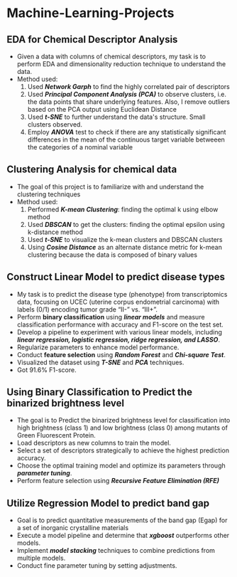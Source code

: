 # Machine-Learning-Projects
## EDA for Chemical Descriptor Analysis
- Given a data with columns of chemical descriptors, my task is to perform EDA and dimensionality reduction technique to understand the data.
- Method used:
  1. Used **_Network Garph_** to find the highly correlated pair of descriptors
  2. Used **_Principal Component Analysis (PCA)_** to observe clusters, i.e. the data points that share underlying features. Also, I remove outliers based on the PCA output using Euclidean Distance
  3. Used **_t-SNE_** to further understand the data's structure. Small clusters observed.
  4. Employ **_ANOVA_** test to check if there are any statistically significant differences in the mean of the continuous target variable betweeen the categories of a nominal variable
 
## Clustering Analysis for chemical data
- The goal of this project is to familiarize with and understand the clustering techniques
- Method used:
  1. Performed **_K-mean Clustering_**: finding the optimal k using elbow method
  2. Used **_DBSCAN_** to get the clusters: finding the optimal epsilon using k-distance method
  3. Used **_t-SNE_** to visualize the k-mean clusters and DBSCAN clusters
  4. Using **_Cosine Distance_** as an alternate distance metric for k-mean clustering because the data is composed of binary values
 
## Construct Linear Model to predict disease types
- My task is to predict the disease type (phenotype) from transcriptomics data, focusing on UCEC (uterine corpus endometrial carcinoma) with labels (0/1) encoding tumor grade “II-” vs. “III+”.
- Perform **binary classification** using **_linear models_** and measure classification performance with accuracy and F1-score on the test set.
- Develop a pipeline to experiment with various linear models, including **_linear regression, logistic regression, ridge regression, and LASSO_**.
- Regularize parameters to enhance model performance.
- Conduct **feature selection** using **_Random Forest_** and **_Chi-square Test_**.
- Visualized the dataset using **_T-SNE_** and **_PCA_** techniques.
- Got 91.6% F1-score.

## Using Binary Classification to Predict the binarized brightness level
- The goal is to Predict the binarized brightness level for classification into high brightness (class 1) and low brightness (class 0) among mutants of Green Fluorescent Protein.
- Load descriptors as new columns to train the model.
- Select a set of descriptors strategically to achieve the highest prediction accuracy.
- Choose the optimal training model and optimize its parameters through _**parameter tuning**_.
- Perform feature selection using **_Recursive Feature Elimination (RFE)_**
  
## Utilize Regression Model to predict band gap
- Goal is to predict quantitative measurements of the band gap (Egap) for a set of inorganic crystalline materials
- Execute a model pipeline and determine that **_xgboost_** outperforms other models.
- Implement **_model stacking_** techniques to combine predictions from multiple models.
- Conduct fine parameter tuning by setting adjustments.
